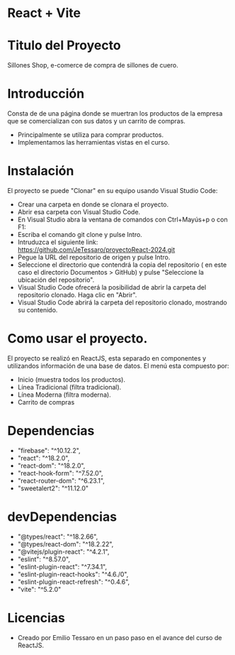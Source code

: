 # React + Vite

# Titulo del Proyecto
Sillones Shop, e-comerce de compra de sillones de cuero.

# Introducción
Consta de de una página donde se muertran los productos de la empresa que se comercializan con sus datos y un carrito de compras.
 - Principalmente se utiliza para comprar productos.
 - Implementamos las herramientas vistas en el curso.

# Instalación
El proyecto se puede "Clonar" en su equipo usando Visual Studio Code: 
- Crear una carpeta en donde se clonara el proyecto.
- Abrir esa carpeta con Visual Studio Code.
- En Visual Studio abra la ventana de comandos con Ctrl+Mayús+p o con F1:
- Escriba el comando git clone y pulse Intro.
- Intruduzca el siguiente link: 
    https://github.com/JeTessaro/proyectoReact-2024.git
- Pegue la URL del repositorio de origen y pulse Intro.
- Seleccione el directorio que contendrá la copia del repositorio ( en este caso el directorio Documentos > GitHub) y pulse "Seleccione la ubicación del repositorio".
- Visual Studio Code ofrecerá la posibilidad de abrir la carpeta del repositorio clonado. Haga clic en "Abrir".
- Visual Studio Code abrirá la carpeta del repositorio clonado, mostrando su contenido.

# Como usar el proyecto.
El proyecto se realizó en ReactJS, esta separado en componentes y utilizandos información de una base de datos.
El menú esta compuesto por:
 - Inicio (muestra todos los productos).
 - Línea Tradicional (filtra tradicional).
 - Línea Moderna (filtra moderna).
 - Carrito de compras

# Dependencias
  - "firebase": "^10.12.2",
  - "react": "^18.2.0",
  - "react-dom": "^18.2.0",
  - "react-hook-form": "^7.52.0",
  - "react-router-dom": "^6.23.1",
  - "sweetalert2": "^11.12.0"

# devDependencias
-  "@types/react": "^18.2.66",
-  "@types/react-dom": "^18.2.22",
-  "@vitejs/plugin-react": "^4.2.1",
-  "eslint": "^8.57.0",
-  "eslint-plugin-react": "^7.34.1",
-  "eslint-plugin-react-hooks": "^4.6./0",
-  "eslint-plugin-react-refresh": "^0.4.6",
-  "vite": "^5.2.0"

# Licencias
- Creado por Emilio Tessaro en un paso paso en el avance del curso de ReactJS.




